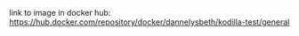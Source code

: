 link to image in docker hub: https://hub.docker.com/repository/docker/dannelysbeth/kodilla-test/general
